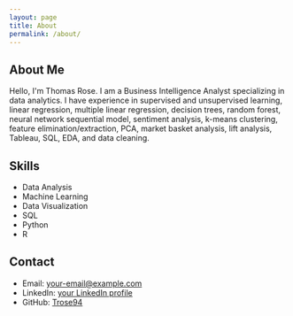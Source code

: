 ```yaml
---
layout: page
title: About
permalink: /about/
---
```


## About Me

Hello, I'm Thomas Rose. I am a Business Intelligence Analyst specializing in data analytics. I have experience in supervised and unsupervised learning, linear regression, multiple linear regression, decision trees, random forest, neural network sequential model, sentiment analysis, k-means clustering, feature elimination/extraction, PCA, market basket analysis, lift analysis, Tableau, SQL, EDA, and data cleaning.

## Skills

- Data Analysis
- Machine Learning
- Data Visualization
- SQL
- Python
- R

## Contact

- Email: your-email@example.com
- LinkedIn: [your LinkedIn profile](https://www.linkedin.com/in/yourprofile)
- GitHub: [Trose94](https://github.com/Trose94)

